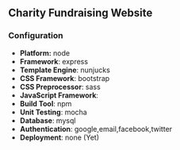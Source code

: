 ## Charity Fundraising Website

### Configuration
- **Platform:** node
- **Framework**: express
- **Template Engine**: nunjucks
- **CSS Framework**: bootstrap
- **CSS Preprocessor**: sass
- **JavaScript Framework**: 
- **Build Tool**: npm
- **Unit Testing**: mocha
- **Database**: mysql
- **Authentication**: google,email,facebook,twitter
- **Deployment**: none (Yet)

